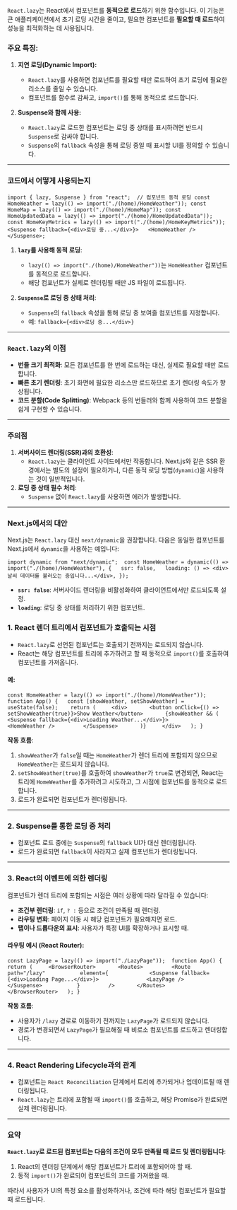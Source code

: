 
`React.lazy`는 React에서 컴포넌트를 **동적으로 로드**하기 위한 함수입니다. 이 기능은 큰 애플리케이션에서 초기 로딩 시간을 줄이고, 필요한 컴포넌트를 **필요할 때 로드**하여 성능을 최적화하는 데 사용됩니다.

### 주요 특징:

1. **지연 로딩(Dynamic Import):**
    
    - `React.lazy`를 사용하면 컴포넌트를 필요할 때만 로드하여 초기 로딩에 필요한 리소스를 줄일 수 있습니다.
    - 컴포넌트를 함수로 감싸고, `import()`를 통해 동적으로 로드합니다.
2. **Suspense와 함께 사용:**
    
    - `React.lazy`로 로드한 컴포넌트는 로딩 중 상태를 표시하려면 반드시 `Suspense`로 감싸야 합니다.
    - `Suspense`의 `fallback` 속성을 통해 로딩 중일 때 표시할 UI를 정의할 수 있습니다.

---

### 코드에서 어떻게 사용되는지

`import { lazy, Suspense } from "react";  // 컴포넌트 동적 로딩 const HomeWeather = lazy(() => import("./(home)/HomeWeather")); const HomeMap = lazy(() => import("./(home)/HomeMap")); const HomeUpdatedData = lazy(() => import("./(home)/HomeUpdatedData")); const HomeKeyMetrics = lazy(() => import("./(home)/HomeKeyMetrics"));  <Suspense fallback={<div>로딩 중...</div>}>   <HomeWeather /> </Suspense>;`

1. **`lazy`를 사용해 동적 로딩**:
    
    - `lazy(() => import("./(home)/HomeWeather"))`는 `HomeWeather` 컴포넌트를 동적으로 로드합니다.
    - 해당 컴포넌트가 실제로 렌더링될 때만 JS 파일이 로드됩니다.
2. **`Suspense`로 로딩 중 상태 처리**:
    
    - `Suspense`의 `fallback` 속성을 통해 로딩 중 보여줄 컴포넌트를 지정합니다.
    - 예: `fallback={<div>로딩 중...</div>}`

---

### `React.lazy`의 이점

- **번들 크기 최적화**: 모든 컴포넌트를 한 번에 로드하는 대신, 실제로 필요할 때만 로드합니다.
- **빠른 초기 렌더링**: 초기 화면에 필요한 리소스만 로드하므로 초기 렌더링 속도가 향상됩니다.
- **코드 분할(Code Splitting)**: Webpack 등의 번들러와 함께 사용하여 코드 분할을 쉽게 구현할 수 있습니다.

---

### 주의점

1. **서버사이드 렌더링(SSR)과의 호환성**:
    - `React.lazy`는 클라이언트 사이드에서만 작동합니다. Next.js와 같은 SSR 환경에서는 별도의 설정이 필요하거나, 다른 동적 로딩 방법(`dynamic`)을 사용하는 것이 일반적입니다.
2. **로딩 중 상태 필수 처리**:
    - `Suspense` 없이 `React.lazy`를 사용하면 에러가 발생합니다.

---

### Next.js에서의 대안

Next.js는 `React.lazy` 대신 `next/dynamic`을 권장합니다. 다음은 동일한 컴포넌트를 Next.js에서 `dynamic`을 사용하는 예입니다:


`import dynamic from "next/dynamic";  const HomeWeather = dynamic(() => import("./(home)/HomeWeather"), {   ssr: false,   loading: () => <div>날씨 데이터를 불러오는 중입니다...</div>, });`

- **`ssr: false`**: 서버사이드 렌더링을 비활성화하여 클라이언트에서만 로드되도록 설정.
- **`loading`**: 로딩 중 상태를 처리하기 위한 컴포넌트.



### 1. **React 렌더 트리에서 컴포넌트가 호출되는 시점**

- `React.lazy`로 선언된 컴포넌트는 호출되기 전까지는 로드되지 않습니다.
- React는 해당 컴포넌트를 트리에 추가하려고 할 때 동적으로 `import()`를 호출하여 컴포넌트를 가져옵니다.

#### 예:

`const HomeWeather = lazy(() => import("./(home)/HomeWeather"));  function App() {   const [showWeather, setShowWeather] = useState(false);    return (     <div>       <button onClick={() => setShowWeather(true)}>Show Weather</button>       {showWeather && (         <Suspense fallback={<div>Loading Weather...</div>}>           <HomeWeather />         </Suspense>       )}     </div>   ); }`

**작동 흐름**:

1. `showWeather`가 `false`일 때는 `HomeWeather`가 렌더 트리에 포함되지 않으므로 `HomeWeather`는 로드되지 않습니다.
2. `setShowWeather(true)`를 호출하여 `showWeather`가 `true`로 변경되면, React는 트리에 `HomeWeather`를 추가하려고 시도하고, 그 시점에 컴포넌트를 동적으로 로드합니다.
3. 로드가 완료되면 컴포넌트가 렌더링됩니다.

---

### 2. **Suspense를 통한 로딩 중 처리**

- 컴포넌트 로드 중에는 `Suspense`의 `fallback` UI가 대신 렌더링됩니다.
- 로드가 완료되면 `fallback`이 사라지고 실제 컴포넌트가 렌더링됩니다.

---

### 3. **React의 이벤트에 의한 렌더링**

컴포넌트가 렌더 트리에 포함되는 시점은 여러 상황에 따라 달라질 수 있습니다:

- **조건부 렌더링**: `if`, `? :` 등으로 조건이 만족될 때 렌더링.
- **라우팅 변화**: 페이지 이동 시 해당 컴포넌트가 필요해지면 로드.
- **탭이나 드롭다운의 표시**: 사용자가 특정 UI를 확장하거나 표시할 때.

#### 라우팅 예시 (React Router):


`const LazyPage = lazy(() => import("./LazyPage"));  function App() {   return (     <BrowserRouter>       <Routes>         <Route           path="/lazy"           element={             <Suspense fallback={<div>Loading Page...</div>}>               <LazyPage />             </Suspense>           }         />       </Routes>     </BrowserRouter>   ); }`

**작동 흐름**:

- 사용자가 `/lazy` 경로로 이동하기 전까지는 `LazyPage`가 로드되지 않습니다.
- 경로가 변경되면서 `LazyPage`가 필요해질 때 비로소 컴포넌트를 로드하고 렌더링합니다.

---

### 4. **React Rendering Lifecycle과의 관계**

- 컴포넌트는 `React Reconciliation` 단계에서 트리에 추가되거나 업데이트될 때 렌더링됩니다.
- `React.lazy`는 트리에 포함될 때 `import()`를 호출하고, 해당 Promise가 완료되면 실제 렌더링됩니다.

---

### 요약

**`React.lazy`로 로드된 컴포넌트는 다음의 조건이 모두 만족될 때 로드 및 렌더링됩니다**:

1. React의 렌더링 단계에서 해당 컴포넌트가 트리에 포함되어야 할 때.
2. 동적 `import()`가 완료되어 컴포넌트의 코드를 가져왔을 때.

따라서 사용자가 UI의 특정 요소를 활성화하거나, 조건에 따라 해당 컴포넌트가 필요할 때 로드됩니다.